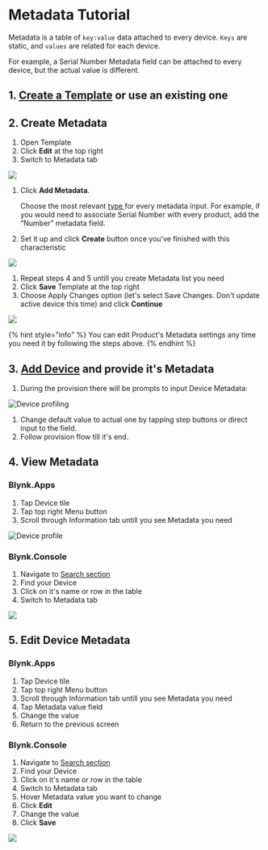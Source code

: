 # Metadata Tutorial

Metadata is a table of `key:value` data attached to every device. `Keys` are static, and `values` are related for each device.

For example, a Serial Number Metadata field can be attached to every device, but the actual value is different.

## **1.** [Create a Template](template-quick-setup/) or use an existing one

## **2. Create Metadata**

1. Open Template
2. Click **Edit** at the top right
3. Switch to Metadata tab

![](https://user-images.githubusercontent.com/72824404/120795827-aa439000-c542-11eb-8aec-660d8000baea.png)

1. Click **Add Metadata**.

   Choose the most relevant [type ](../blynk.console/templates/metadata/metadata-types.md)for every metadata input. For example, if you would need to associate Serial Number with every product, add the “Number” metadata field.

2. Set it up and click **Create** button once you've finished with this characteristic

![](https://user-images.githubusercontent.com/72824404/120796929-15da2d00-c544-11eb-8ed2-52ae0fdd94f7.png)

1. Repeat steps 4 and 5 untill you create Metadata list you need  
2. Click **Save** Template at the top right  
3. Choose Apply Changes option \(let's select Save Changes. Don't update active device this time\) and click **Continue**

![](https://user-images.githubusercontent.com/72824404/120797093-3efabd80-c544-11eb-81bb-24344b16717b.png)

{% hint style="info" %}
You can edit Product's Metadata settings any time you need it by following the steps above.
{% endhint %}

## 3. [Add Device](../blynk.apps/device-management/add-new-device.md) and provide it's Metadata

1. During the provision there will be prompts to input Device Metadata:

![Device profiling](https://user-images.githubusercontent.com/72790181/119658205-8a6ee680-be35-11eb-8825-6bc47971ef98.png)

1. Change default value to actual one by tapping step buttons or direct input to the field.  
2. Follow provision flow till it's end.

## 4. View Metadata

### Blynk.Apps

1. Tap Device tile
2. Tap top right Menu button
3. Scroll through Information tab untill you see Metadata you need

![Device profile](https://user-images.githubusercontent.com/72790181/119658437-d1f57280-be35-11eb-881f-8346abdd42ec.png)

### Blynk.Console

1. Navigate to [Search section](../blynk.console/search-data.md)
2. Find your Device
3. Click on it's name or row in the table
4. Switch to Metadata tab

![](https://user-images.githubusercontent.com/72824404/120797332-90a34800-c544-11eb-8337-2127e665b330.png)

## 5. Edit Device Metadata

### Blynk.Apps

1. Tap Device tile
2. Tap top right Menu button
3. Scroll through Information tab untill you see Metadata you need
4. Tap Metadata value field
5. Change the value
6. Return to the previous screen

### Blynk.Console

1. Navigate to [Search section](../blynk.console/search-data.md)
2. Find your Device
3. Click on it's name or row in the table
4. Switch to Metadata tab
5. Hover Metadata value you want to change
6. Click **Edit**
7. Change the value
8. Click **Save**

![](https://user-images.githubusercontent.com/72824404/120797432-b4ff2480-c544-11eb-92b7-681fed6f0262.png)


